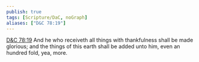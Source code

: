 ```yaml
---
publish: true
tags: [Scripture/DaC, noGraph]
aliases: ["D&C 78:19"]
---
```

[D&C 78:19](https://churchofjesuschrist.org/study/scriptures/dc-testament/dc/78?lang=eng&id=p19#p19) And he who receiveth all things with thankfulness shall be made glorious; and the things of this earth shall be added unto him, even an hundred fold, yea, more.
